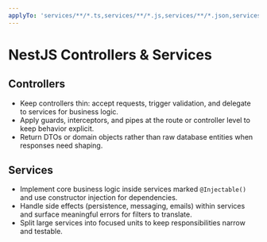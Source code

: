 ```yaml
---
applyTo: 'services/**/*.ts,services/**/*.js,services/**/*.json,services/**/*.spec.ts,services/**/*.e2e-spec.ts,libs/**/*.ts,libs/**/*.js,libs/**/*.json,libs/**/*.spec.ts,libs/**/*.e2e-spec.ts'
---
```


# NestJS Controllers & Services

## Controllers

-   Keep controllers thin: accept requests, trigger validation, and delegate to services for business logic.
-   Apply guards, interceptors, and pipes at the route or controller level to keep behavior explicit.
-   Return DTOs or domain objects rather than raw database entities when responses need shaping.

## Services

-   Implement core business logic inside services marked `@Injectable()` and use constructor injection for dependencies.
-   Handle side effects (persistence, messaging, emails) within services and surface meaningful errors for filters to translate.
-   Split large services into focused units to keep responsibilities narrow and testable.
